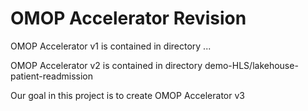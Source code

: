 # OMOP Accelerator Revision

OMOP Accelerator v1 is contained in directory ...

OMOP Accelerator v2 is contained in directory demo-HLS/lakehouse-patient-readmission

Our goal in this project is to create OMOP Accelerator v3
